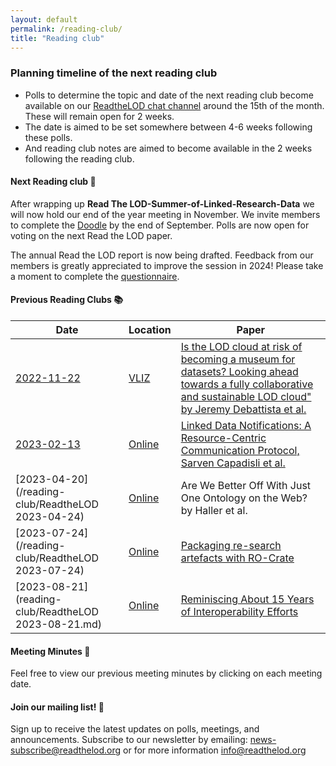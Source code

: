 ```yaml
---
layout: default
permalink: /reading-club/
title: "Reading club"
---
```


### Planning timeline of the next reading club

- Polls to determine the topic and date of the next reading club become available on our [ReadtheLOD chat channel](https://chat.semantic.works/#/room/#readthelod:chat.semantic.works) around the 15th of the month. These will remain open for 2 weeks.
- The date is aimed to be set somewhere between 4-6 weeks following these polls.
- And reading club notes are aimed to become available in the 2 weeks following the reading club.

#### Next Reading club 📕

After wrapping up **Read The LOD-Summer-of-Linked-Research-Data** we will now hold our end of the year meeting in November. We invite members to complete the [Doodle](https://doodle.com/meeting/organize/id/eVQ31KWd) by the end of September. Polls are now open for voting on the next Read the LOD paper. 

The annual Read the LOD report is now being drafted. Feedback from our members is greatly appreciated to improve the session in 2024! Please take a moment to complete the [questionnaire](https://docs.google.com/forms/d/e/1FAIpQLSftFk0Y2oFsgF3SinKwiVI_mNvbdPBKZ8sDXsi1hltNKPkPMQ/viewform?usp=sf_link).
  

#### Previous Reading Clubs 📚

| Date       | Location      | Paper                    | 
|------------|---------------|--------------------------|
| [2022-11-22](/reading-club/20221122-is-the-lod-cloud-at-risk-of-becoming-a-museum-for-datasets) | [VLIZ](https://vliz.be/nl/wie-we-zijn/hoe-ons-bereiken) | [Is the LOD cloud at risk of becoming a museum for datasets? Looking ahead towards a fully collaborative and sustainable LOD cloud" by Jeremy Debattista et al.](https://www.academia.edu/65356421/Is_the_LOD_cloud_at_risk_of_becoming_a_museum_for_datasets_Looking_ahead_towards_a_fully_collaborative_and_sustainable_LOD_cloud) | 
| [2023-02-13](/reading-club/ReadtheLOD%202023-02-13) | [Online](https://vliz.be/nl/wie-we-zijn/hoe-ons-bereiken) |  [Linked Data Notifications: A Resource-Centric Communication Protocol, Sarven Capadisli et al.](https://csarven.ca/linked-data-notifications#i-20161219125430) | 
| [2023-04-20](/reading-club/ReadtheLOD 2023-04-24) | [Online](https://vliz.be/nl/wie-we-zijn/hoe-ons-bereiken) | Are We Better Off With Just One Ontology on the Web? by Haller et al. | 
| [2023-07-24](/reading-club/ReadtheLOD 2023-07-24) | [Online](https://vliz.be/nl/wie-we-zijn/hoe-ons-bereiken) | [Packaging re-search artefacts with RO-Crate](https://s11.no/2022/phd/ro-crate/) | 
| [2023-08-21](reading-club/ReadtheLOD 2023-08-21.md) | [Online](https://vliz.be/nl/wie-we-zijn/hoe-ons-bereiken) | [Reminiscing About 15 Years of Interoperability Efforts](http://www.dlib.org/dlib/november15/vandesompel/11vandesompel.print.html) |

#### Meeting Minutes 📃
 Feel free to view our previous meeting minutes by clicking on each meeting date. 

#### Join our mailing list! 📢
Sign up to receive the latest updates on polls, meetings, and announcements. Subscribe to our newsletter by emailing: <news-subscribe@readthelod.org> or for more information <info@readthelod.org>